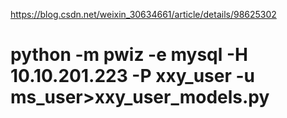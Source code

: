 https://blog.csdn.net/weixin_30634661/article/details/98625302

# python -m pwiz -e mysql -H 10.10.201.223 -P xxy_user -u ms_user>xxy_user_models.py